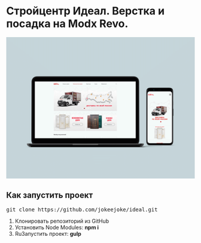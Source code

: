 <h1>Стройцентр Идеал. Верстка и посадка на Modx Revo.</h1>

<img src="./ideal.png" alt="Стройцентр Идеал"  />

<h2>Как запустить проект</h2>

<pre>git clone https://github.com/jokeejoke/ideal.git</pre>

<ol>
	<li>Клонировать репозиторий из GitHub</li>
	<li>Установить Node Modules: <strong>npm i</strong></li>
	<li>RuЗапустить проект: <strong>gulp</strong></li>
</ol>


